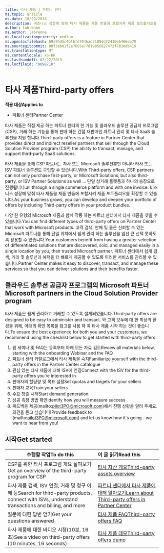 ```yaml
---
title: 타사 제품 | 파트너 센터
ms.topic: article
ms.date: 10/29/2018
description: 비즈니스 성장에 맞춰 타사 제품을 제품 번들에 포함시켜 제품 포트폴리오를 확장할 수 있습니다.
author: labrenne
ms.author: labrenne
ms.localizationpriority: medium
ms.openlocfilehash: 69a94d5c4bfbfd704bad3189dd72410e5466eb70
ms.sourcegitcommit: 80f3eb81f2e7605e77d19856827472f7830db419
ms.translationtype: MT
ms.contentlocale: ko-KR
ms.lasthandoff: 02/22/2019
ms.locfileid: "9098710"
---
```

# <a name="third-party-offers"></a><span data-ttu-id="9b97f-103">타사 제품</span><span class="sxs-lookup"><span data-stu-id="9b97f-103">Third-party offers</span></span> 

**<span data-ttu-id="9b97f-104">적용 대상</span><span class="sxs-lookup"><span data-stu-id="9b97f-104">Applies to</span></span>**

- <span data-ttu-id="9b97f-105">파트너 센터</span><span class="sxs-lookup"><span data-stu-id="9b97f-105">Partner Center</span></span>

<span data-ttu-id="9b97f-106">타사 제품은 직접 제공 하는 파트너 센터의 한 기능 및 클라우드 솔루션 공급자 프로그램 (CSP), 거래 하는 기능을 통해 판매 하는 간접 재판매인 파트너 관리 및 타사 SaaS 솔루션을 지원 합니다.</span><span class="sxs-lookup"><span data-stu-id="9b97f-106">Third-party offers is a feature in Partner Center that provides direct and indirect reseller partners that sell through the Cloud Solution Provider program (CSP) the ability to transact, manage, and support third-party SaaS solutions.</span></span>  

<span data-ttu-id="9b97f-107">타사 제품을 통해 CSP 파트너는 자사 또는 Microsoft 솔루션뿐만 아니라 타사 또는 ISV 파트너 솔루션도 구입할 수 있습니다.</span><span class="sxs-lookup"><span data-stu-id="9b97f-107">With Third-party offers, CSP partners can not only purchase first-party, or Microsoft Solutions, but also third-party, or ISV Partner Solutions as well …</span></span> <span data-ttu-id="9b97f-108">단일 상거래 플랫폼과 하나의 송장으로 진행됩니다.</span><span class="sxs-lookup"><span data-stu-id="9b97f-108">all through a single commerce platform and with one invoice.</span></span>  <span data-ttu-id="9b97f-109">비즈니스 성장에 맞춰 타사 제품을 제품 번들에 포함시켜 제품 포트폴리오를 확장할 수 있습니다.</span><span class="sxs-lookup"><span data-stu-id="9b97f-109">As your business grows, you can develop and deepen your portfolio of offers by including Third-party offers in your product bundles.</span></span> 

<span data-ttu-id="9b97f-110">다양 한 유형의 Microsoft 제품과 함께 작동 하는 파트너 센터에서 타사 제품을 찾을 수 있습니다.</span><span class="sxs-lookup"><span data-stu-id="9b97f-110">You can find different types of third-party offers on Partner Center that work with Microsoft products.</span></span> <span data-ttu-id="9b97f-111">고객 검색, 판매 및 들은 신뢰할 수 있는 Microsoft 파트너를 통해 단일 위치에서 쉽게 관리 하는 솔루션을 엄선 큰 선택 못하도록 활용할 수 있습니다.</span><span class="sxs-lookup"><span data-stu-id="9b97f-111">Your customers benefit from having a greater selection of differentiated solutions that are discovered, sold, and managed easily in a single location by you, their trusted Microsoft partner.</span></span> <span data-ttu-id="9b97f-112">파트너 센터에서 쉽게 검색, 거래 및 솔루션과 혜택을 더 빠르게 제공할 수 있도록 이러한 서비스를 관리할 수 있습니다.</span><span class="sxs-lookup"><span data-stu-id="9b97f-112">Partner Center makes it easy to discover, transact, and manage these services so that you can deliver solutions and their benefits faster.</span></span>

## <a name="microsoft-partners-in-the-cloud-solution-provider-program"></a><span data-ttu-id="9b97f-113">클라우드 솔루션 공급자 프로그램의 Microsoft 파트너</span><span class="sxs-lookup"><span data-stu-id="9b97f-113">Microsoft partners in the Cloud Solution Provider program</span></span>

<span data-ttu-id="9b97f-114">타사 제품은 쉽게 관리하고 거래할 수 있도록 설계되었습니다.</span><span class="sxs-lookup"><span data-stu-id="9b97f-114">Third-party offers are designed to be easy to administer and transact.</span></span> <span data-ttu-id="9b97f-115">와 고객 모두에 대 한 최상의 환경을 위해, 아래의 확인 목록을 참고를 사용 하 여 타사 제품 시작 하는 것이 좋습니다.</span><span class="sxs-lookup"><span data-stu-id="9b97f-115">To ensure the best experience for both you and your customers, we recommend using the checklist below to get started with third-party offers:</span></span>

1. <span data-ttu-id="9b97f-116">웹 세미나 및 FAQ는 등록부터 아래 모든 자료 검토</span><span class="sxs-lookup"><span data-stu-id="9b97f-116">Review all materials below, starting with the onboarding Webinar and the FAQ</span></span>
2. <span data-ttu-id="9b97f-117">파트너 센터 카탈로그에서 타사 제품을 숙지</span><span class="sxs-lookup"><span data-stu-id="9b97f-117">Familiarize yourself with the third-party offers in the Partner Center catalogue</span></span>
3. <span data-ttu-id="9b97f-118">관심 있는 타사 제품에 대해 ISV에 연결</span><span class="sxs-lookup"><span data-stu-id="9b97f-118">Connect with the ISV for the third-party offers you’re interested in</span></span>
4. <span data-ttu-id="9b97f-119">판매자의 할당량 및 목표 설정</span><span class="sxs-lookup"><span data-stu-id="9b97f-119">Set quotas and targets for your sellers</span></span>
5. <span data-ttu-id="9b97f-120">판매자 교육</span><span class="sxs-lookup"><span data-stu-id="9b97f-120">Train your sellers</span></span>
6. <span data-ttu-id="9b97f-121">수요 창출 시작</span><span class="sxs-lookup"><span data-stu-id="9b97f-121">Start demand generation</span></span>
7. <span data-ttu-id="9b97f-122">성공 측정 방법 확인</span><span class="sxs-lookup"><span data-stu-id="9b97f-122">Identify how you will measure success</span></span>
8. <span data-ttu-id="9b97f-123">피드백을 제공(mailto:pilot3PO@microsoft.com)해서 진행 상황을 알려 주세요. 의견을 듣고 싶습니다!</span><span class="sxs-lookup"><span data-stu-id="9b97f-123">Provide feedback to (mailto:pilot3PO@microsoft.com) and let us know how it's going - we want to hear from you!</span></span>

## <a name="get-started"></a><span data-ttu-id="9b97f-124">시작</span><span class="sxs-lookup"><span data-stu-id="9b97f-124">Get started</span></span> 

|**<span data-ttu-id="9b97f-125">수행할 작업</span><span class="sxs-lookup"><span data-stu-id="9b97f-125">To do this</span></span>**   |**<span data-ttu-id="9b97f-126">이 글 읽기</span><span class="sxs-lookup"><span data-stu-id="9b97f-126">Read this</span></span>**   |
|------------------|:--------------------|
|<span data-ttu-id="9b97f-127">CSP를 위한 타사 프로그램 개요 살펴보기</span><span class="sxs-lookup"><span data-stu-id="9b97f-127">Get an overview of the third-party program for CSP</span></span>  |[<span data-ttu-id="9b97f-128">타사 자산 개요</span><span class="sxs-lookup"><span data-stu-id="9b97f-128">Third-party assets overview</span></span>](https://assetsprod.microsoft.com/mpn/third-party-offers-overview.pptx)|
|<span data-ttu-id="9b97f-129">타사 제품 검색, ISV 연결, 거래 및 청구 이해 등</span><span class="sxs-lookup"><span data-stu-id="9b97f-129">Search for third-party products, connect with ISVs, understand transactions and billing, and more</span></span>| [<span data-ttu-id="9b97f-130">파트너 센터에서 타사 제품에 대해 알아보기</span><span class="sxs-lookup"><span data-stu-id="9b97f-130">Learn about Third-party offers in Partner Center</span></span>](third-party-help.md) |
|<span data-ttu-id="9b97f-131">질문에 대한 답변 얻기</span><span class="sxs-lookup"><span data-stu-id="9b97f-131">Get your questions answered</span></span>| [<span data-ttu-id="9b97f-132">타사 제품 FAQ</span><span class="sxs-lookup"><span data-stu-id="9b97f-132">Third-party offers FAQ</span></span>](https://assetsprod.microsoft.com/mpn/third-party-offers-faq.docx) |
|<span data-ttu-id="9b97f-133">타사 제품에 대한 비디오 시청(10분, 16초)</span><span class="sxs-lookup"><span data-stu-id="9b97f-133">See a video on third-party offers (10 minutes, 16 seconds)</span></span>   |[<span data-ttu-id="9b97f-134">타사 제품 데모</span><span class="sxs-lookup"><span data-stu-id="9b97f-134">Third-party offers demo</span></span>](https://assetsprod.microsoft.com/mpn/third-party-offers-demo.wma)|


